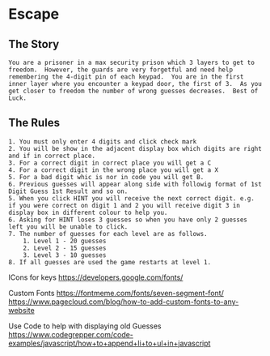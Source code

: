 # Escape

## The Story

    You are a prisoner in a max security prison which 3 layers to get to freedom.  However, the guards are very forgetful and need help remembering the 4-digit pin of each keypad.  You are in the first inner layer where you encounter a keypad door, the first of 3.  As you get closer to freedom the number of wrong guesses decreases.  Best of Luck.  

## The Rules

    1. You must only enter 4 digits and click check mark
    2. You will be show in the adjacent display box which digits are right and if in correct place.
    3. For a correct digit in correct place you will get a C
    4. For a correct digit in the wrong place you will get a X
    5. For a bad digit whic is nor in code you will get B.
    6. Previous guesses will appear along side with followig format of 1st Digit Guess 1st Result and so on. 
    5. When you click HINT you will receive the next correct digit. e.g. if you were correct on digit 1 and 2 you will receive digit 3 in display box in different colour to help you.
    6. Asking for HINT loses 3 guesses so when you have only 2 guesses left you will be unable to click. 
    7. The number of guesses for each level are as follows.
        1. Level 1 - 20 guesses
        2. Level 2 - 15 guesses
        3. Level 3 - 10 guesses
    8. If all guesses are used the game restarts at level 1.
 
        



ICons for keys
https://developers.google.com/fonts/

Custom Fonts
https://fontmeme.com/fonts/seven-segment-font/
https://www.pagecloud.com/blog/how-to-add-custom-fonts-to-any-website

Use Code to help with displaying old Guesses
https://www.codegrepper.com/code-examples/javascript/how+to+append+li+to+ul+in+javascript
